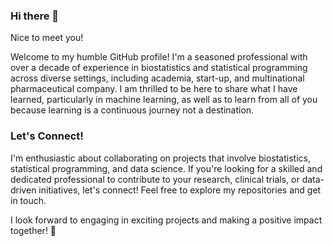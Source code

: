 ### Hi there 👋

Nice to meet you!

Welcome to my humble GitHub profile! I'm a seasoned professional with over a decade of experience in biostatistics and statistical programming across diverse settings, including academia, start-up, and multinational pharmaceutical company. I am thrilled to be here to share what I have learned, particularly in machine learning, as well as to learn from all of you because learning is a continuous journey not a destination.

### Let's Connect! 
I'm enthusiastic about collaborating on projects that involve biostatistics, statistical programming, and data science. If you're looking for a skilled and dedicated professional to contribute to your research, clinical trials, or data-driven initiatives, let's connect! Feel free to explore my repositories and get in touch.

I look forward to engaging in exciting projects and making a positive impact together! 🤝
